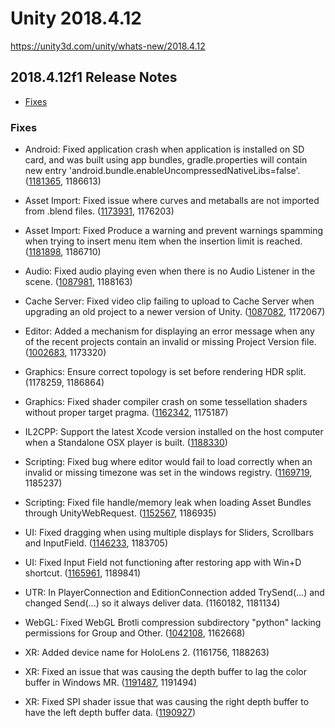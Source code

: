 # Unity 2018.4.12

https://unity3d.com/unity/whats-new/2018.4.12

## 2018.4.12f1 Release Notes

- [Fixes](#fixes)


### Fixes

*   Android: Fixed application crash when application is installed on SD card, and was built using app bundles, gradle.properties will contain new entry 'android.bundle.enableUncompressedNativeLibs=false'. ([1181365](https://issuetracker.unity3d.com/issues/android-crash-in-java-dot-lang-dot-unsatisfiedlinkerror-when-application-location-is-changed-to-sd-card-on-android-device), 1186613)
    
*   Asset Import: Fixed issue where curves and metaballs are not imported from .blend files. ([1173931](https://issuetracker.unity3d.com/issues/unity-blendertofbx-dot-py-is-missing-object-types-property-other-in-line-38), 1176203)
    
*   Asset Import: Fixed Produce a warning and prevent warnings spamming when trying to insert menu item when the insertion limit is reached. ([1181898](https://issuetracker.unity3d.com/issues/assertion-failed-failed-to-insert-item-name-xxx973-command-script3218), 1186710)
    
*   Audio: Fixed audio playing even when there is no Audio Listener in the scene. ([1087981](https://issuetracker.unity3d.com/issues/audio-is-playing-even-when-there-is-no-audio-listener-in-the-scene), 1188163)
    
*   Cache Server: Fixed video clip failing to upload to Cache Server when upgrading an old project to a newer version of Unity. ([1087082](https://issuetracker.unity3d.com/issues/video-clip-fails-to-upload-to-cache-server-when-upgrading-an-old-project-to-a-newer-version-of-unity), 1172067)
    
*   Editor: Added a mechanism for displaying an error message when any of the recent projects contain an invalid or missing Project Version file. ([1002683](https://issuetracker.unity3d.com/issues/merge-conflict-in-projectversion-dot-txt-causes-unable-to-parse-file-error-on-any-project-opened), 1173320)
    
*   Graphics: Ensure correct topology is set before rendering HDR split. (1178259, 1186864)
    
*   Graphics: Fixed shader compiler crash on some tessellation shaders without proper target pragma. ([1162342](https://issuetracker.unity3d.com/issues/shader-compiler-errors-are-occurring-when-using-hull-shader), 1175187)
    
*   IL2CPP: Support the latest Xcode version installed on the host computer when a Standalone OSX player is built. ([1188330](https://issuetracker.unity3d.com/issues/macos-project-with-scripting-backend-set-to-il2cpp-fails-to-build-after-installing-xcode-11))
    
*   Scripting: Fixed bug where editor would fail to load correctly when an invalid or missing timezone was set in the windows registry. ([1169719](https://issuetracker.unity3d.com/issues/editor-window-is-black-when-timezonekeyname-is-invalid), 1185237)
    
*   Scripting: Fixed file handle/memory leak when loading Asset Bundles through UnityWebRequest. ([1152567](https://issuetracker.unity3d.com/issues/macos-dot-net-4-dot-x-unity-editor-crashes-when-trying-to-use-custom-cache-cleaner), 1186935)
    
*   UI: Fixed dragging when using multiple displays for Sliders, Scrollbars and InputField. ([1146233](https://issuetracker.unity3d.com/issues/ui-sliders-on-secondary-screens-do-not-respond-correctly-when-using-multiple-displays), 1183705)
    
*   UI: Fixed Input Field not functioning after restoring app with Win+D shortcut. ([1165961](https://issuetracker.unity3d.com/issues/input-field-editing-is-disabled-in-a-built-project-when-navigating-in-and-out-of-desktop-using-win-plus-d), 1189841)
    
*   UTR: In PlayerConnection and EditionConnection added TrySend(...) and changed Send(...) so it always deliver data. (1160182, 1181134)
    
*   WebGL: Fixed WebGL Brotli compression subdirectory "python" lacking permissions for Group and Other. ([1042108](https://issuetracker.unity3d.com/issues/macos-slash-linux-webgl-brotli-compression-subdirectory-python-lacks-permissions-for-group-and-other), 1162668)
    
*   XR: Added device name for HoloLens 2. (1161756, 1188263)
    
*   XR: Fixed an issue that was causing the depth buffer to lag the color buffer in Windows MR. ([1191487](https://issuetracker.unity3d.com/issues/unity-is-submitting-the-depth-buffer-to-a-the-next-frame-isntead-of-the-current-one), 1191494)
    
*   XR: Fixed SPI shader issue that was causing the right depth buffer to have the left depth buffer data. ([1190927](https://issuetracker.unity3d.com/issues/unity-submits-the-left-eyes-depth-buffer-for-both-eyes))